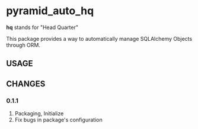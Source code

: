 pyramid_auto_hq
===============

**hq** stands for "Head Quarter"

This package provides a way to automatically manage SQLAlchemy Objects through ORM.

USAGE
-----



CHANGES
-------

### 0.1.1

1. Packaging, Initialize
2. Fix bugs in package's configuration